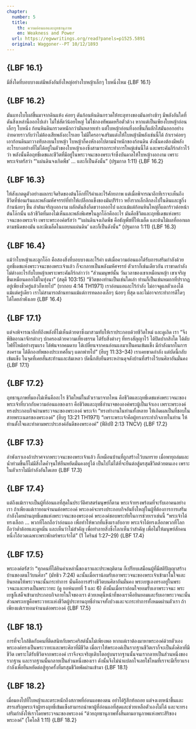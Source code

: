 ```yaml
---
chapter:
  number: 5
  title:
    th: ความอ่อนแอและฤทธานุภาพ
    en: Weakness and Power
  url: https://egwwritings.org/read?panels=p1525.5891
  original: Waggoner--PT 10/12/1893
---
```


## {LBF 16.1}

มีสิ่งใดที่บอบบางแต่มีพลังอันยิ่งใหญ่อย่างใบหญ้าเล็กๆ ใบหนึ่งไหม {LBF 16.1}

## {LBF 16.2}

มันแทงใบโผล่ขึ้นมาจากดินแห้ง ค่อยๆ ดันก้อนหินดินกรวดให้ทะลุทางของมันอย่างช้าๆ มีพลังอันใดที่ดันสิ่งเหล่านี้ออกไปเล่า ไม่ใช่สัตว์น้อยใหญ่ ไม่ใช่กองทัพมดหรือตัวด้วง หากแต่เป็นเพียงใบหญ้าอ่อนเล็กๆ ใบหนึ่ง ก้อนหินดินกรวดหนักกว่ามันหลายเท่า แต่ใบหญ้าอ่อนที่งอกขึ้นก็ผลักไสมันออกอย่างง่ายดายราวกับว่าไม่ต้องเสียพลังอะไรเลย ไม่มีใครอาจเสริมแต่งให้ใบหญ้ามีพลังเช่นนี้ได้ ถ้าเราค่อยๆ เอาก้อนดินมาวางทับลงบนใบหญ้า ใบหญ้าก็คงหักงอไปตามน้ำหนักของก้อนดิน ดังนั้นคงต้องมีพลังอะไรบางอย่างที่ไม่ได้อยู่ในตัวของใบหญ้าเองซึ่งสามารถกระทำการใหญ่เช่นนี้ได้ และพระคัมภีร์กล่าวไว้ว่า พลังนั้นคือฤทธิ์เดชและชีวิตที่มีอยู่ในพระวจนะของพระเจ้าซึ่งบันดาลให้ใบหญ้างอกงาม เพราะพระเจ้าตรัสว่า “‘แผ่นดินจงเกิดพืช’ … และก็เป็นดังนั้น” (ปฐมกาล 1:11) {LBF 16.2}

## {LBF 16.3}

ให้สังเกตดูตัวอย่างผลกระจิดริดของต้นโอ๊กที่ไร้ค่าและไร้ศักยภาพ แต่เมื่อพิจารณาอีกทีเราจะเห็นถึงชีวิตที่ซ่อนเร้นและพลังมหัศจรรย์ที่ทำให้เปลือกแข็งของมันปริร้าว หยั่งรากเล็กลึกลงไปในดินและชูกิ่งก้านน้อยๆ ขึ้น ลำต้นเจริญงอกงาม ผลักดันสิ่งกีดขวางออกไป และแม้แต่ก้อนหินใหญ่ก็แตกร้าวต่อหน้าต้นโอ๊กนั้น แล้วชีวิตที่มองไม่เห็นและพลังพิเศษในลูกโอ๊กคืออะไร มันคือชีวิตและฤทธิ์เดชแห่งพระวจนะของพระเจ้า เพราะพระองค์ตรัสว่า “‘แผ่นดินจงเกิดพืช คือธัญพืชที่ให้เมล็ด และต้นไม้ผลที่ออกผลตามชนิดของมัน และมีเมล็ดในผลบนแผ่นดิน’ และก็เป็นดังนั้น” (ปฐมกาล 1:11) {LBF 16.3}

## {LBF 16.4}

แม้ว่าใบหญ้าและลูกโอ๊ก คือสองสิ่งที่บอบบางและไร้ค่า แต่เมื่อความอ่อนแอได้รับการเสริมกำลังด้วยฤทธิ์เดชแห่งพระวจนะของพระเจ้าแล้ว ก็จะกลายเป็นพลังมหัศจรรย์ ตัวเราก็เช่นเดียวกัน เราขาดกำลัง ไม่ต่างอะไรกับใบหญ้าเพราะพระคัมภีร์กล่าวว่า “ส่วนมนุษย์นั้น วันเวลาของเขาเหมือนหญ้า เขาเจริญขึ้นเหมือนดอกไม้ในทุ่งนา” (สดุดี 103:15) “ชีวิตของท่านเป็นเช่นใดเล่า ท่านก็เป็นเช่นหมอกที่ปรากฏอยู่เพียงชั่วครู่แล้วก็หายไป” (ยากอบ 4:14 TH1971) เราอ่อนแอและไร้กำลัง ไม่อาจดูแลตัวเองได้แม้แต่ครู่เดียว เราไม่สามารถต้านทานแม้แต่การทดลองเล็กๆ น้อยๆ ที่สุด และไม่อาจกระทำการดีใดๆ ได้โดยลำพังเลย {LBF 16.4}

## {LBF 17.1}

แต่จงพิจารณาอีกทีถึงพลังที่ไม่เห็นด้วยตาซึ่งมาสวมทับให้เราประกอบด้วยชีวิตใหม่ และดูเถิด เรา “จึงพิชิตอาณาจักรต่างๆ ปกครองด้วยความเที่ยงธรรม ได้รับสิ่งต่างๆ ที่ทรงสัญญาไว้ ได้ปิดปากสิงโต ได้ดับไฟที่ไหม้อย่างรุนแรง ได้พ้นจากคมดาบ ได้เปลี่ยนจากคนอ่อนแอมาเป็นคนเข้มแข็ง มีกำลังมากในการสงคราม ได้ตีกองทัพของประเทศอื่นๆ แตกพ่ายไป” (ฮีบรู 11:33–34) เราเคยขาดกำลัง แต่บัดนี้กลับเข้มแข็ง ในจุดที่เคยสั่นสะท้านและล้มเหลว บัดนี้กลับยืนตระหง่านดุจดังบ้านที่สร้างไว้บนศิลาอันมั่นคง {LBF 17.1}

## {LBF 17.2}

ฤทธานุภาพที่มองไม่เห็นคืออะไร ชีวิตใหม่ในตัวเรามาจากไหน คือชีวิตและฤทธิ์เดชแห่งพระวจนะของพระเจ้าที่บวกกับความอ่อนแอของเรา คือชีวิตและฤทธิ์อำนาจขององค์พระผู้เป็นเจ้าเอง เพราะพระองค์ทรงประกอบกิจผ่านพระวจนะของพระองค์ พระเจ้า “ทรงทำงานในท่านทั้งหลาย ให้เกิดผลเป็นที่ชอบในสายพระเนตรของพระองค์” (ฮีบรู 13:21 TH1971) “เพราะพระเจ้าคือผู้ทรงกระทำกิจภายในท่าน ให้ท่านตั้งใจและทำตามพระประสงค์อันดีของพระองค์” (ฟีลิปปี 2:13 TNCV) {LBF 17.2}

## {LBF 17.3}

ลำพังเราเองถ้าปราศจากพระวจนะของพระเจ้าแล้ว ก็เหมือนบ้านที่ถูกสร้างไว้บนทราย เมื่อพายุถล่มและน้ำท่วมขึ้นก็ไม่มีสิ่งใดค้ำจุนให้ยืนหยัดมั่นคงอยู่ได้ เป็นไปไม่ได้ที่จะยืนต่อสู้มรสุมชีวิตด้วยตนเอง เพราะในตัวเราไม่มีกำลังอันใดเลย {LBF 17.3}

## {LBF 17.4}

แต่ถึงแม้เราจะเป็นผู้ที่อ่อนแอที่สุดในประวัติศาสตร์มนุษย์ก็ตาม พระเจ้าทรงพร้อมที่จะรับเอาคนอย่างเรา ถ้าเพียงแต่เรายอมจำนนต่อพระองค์ พระองค์จะทรงประกอบกิจอันยิ่งใหญ่ในผู้ที่ต้องการการเสริมกำลังโดยผ่านฤทธิ์เดชแห่งพระวจนะของพระองค์ พระองค์ชอบพระทัยในการช่วยเราเช่นนี้ “พระเจ้าได้ทรงเลือก … พวกที่โลกถือว่าอ่อนแอ เพื่อทำให้พวกที่แข็งแรงอับอาย พระเจ้าได้ทรงเลือกพวกที่โลกถือว่าต่ำต้อยและดูหมิ่น และเห็นว่าไม่สำคัญ เพื่อทำลายสิ่งซึ่งโลกเห็นว่าสำคัญ เพื่อไม่ให้มนุษย์สักคนหนึ่งโอ้อวดเฉพาะพระพักตร์พระเจ้าได้” (1 โครินธ์ 1:27–29) {LBF 17.4}

## {LBF 17.5}

พระองค์ตรัสว่า “ทุกคนที่ได้ยินคำเหล่านี้ของเราและประพฤติตาม ก็เปรียบเสมือนผู้ที่มีสติปัญญาสร้างบ้านของตนไว้บนศิลา” (มัทธิว 7:24) ฉะนั้นเมื่อเราน้อมรับเอาพระวจนะของพระเจ้าเข้ามาในใจและยินยอมให้พระวจนะนั้นกระทำการ นั่นคือการสร้างชีวิตบนศิลาอันมั่นคง พระเยซูเองทรงอยู่ในพระวจนะและทรงเป็นพระวาทะ (ดู ยอห์นบทที่ 1 และ 6) ดังนั้นเมื่อเราถ่อมใจยอมรับเอาพระวจนะ พระเยซูก็เสด็จเข้ามาประกอบกิจภายในใจของเรา ด้วยเหตุนี้หน้าที่ของเราคือยินยอมและรับเอาพระวจนะนั้น ส่วนพระเยซูคือพระวาทะแห่งชีวิตผู้ประทานฤทธิ์อำนาจทั้งปวงและจะกระทำการทั้งหมดผ่านตัวเรา ถ้าเพียงแต่เรายอมจำนนต่อพระองค์ {LBF 17.5}

## {LBF 18.1}

การที่จะใกล้ชิดกับคนที่ติดสนิทกับพระคริสต์นั้นไม่เพียงพอ หากแต่เราต้องมาหาพระองค์ด้วยตัวเอง พระองค์ทรงเป็นพระวาทะและพระศิลาที่มีชีวิต เมื่อเราให้พระองค์เป็นรากฐานชีวิตเราก็จะเป็นดั่งศิลาที่มีชีวิต เพราะได้รับชีวิตจากพระองค์ เราจึงจะเจริญเติบโตอยู่บนรากฐานนั้นจนเรากลายเป็นส่วนหนึ่งของรากฐาน และรากฐานนั้นกลายเป็นส่วนหนึ่งของเรา ดังนั้นจึงไม่น่าแปลกใจเลยใช่ไหมที่เราจะมีเรี่ยวแรงกำลังเพื่อยืนหยัดต่อสู้ทุกครั้งที่มรสุมชีวิตพัดผ่านเข้ามา {LBF 18.1}

## {LBF 18.2}

เมื่อมองไปที่ใบหญ้าและตระหนักถึงสภาพที่อ่อนแอของตน อย่าได้รู้สึกท้อถอย แต่จงเงยหน้าขึ้นและสรรเสริญพระเจ้าผู้ทรงฤทธิ์เข้มแข็งสามารถนำพาผู้ที่อ่อนแอที่สุดและช่วยเหลือตัวเองไม่ได้ และจะทรงเสริมกำลังให้เราโดยพระวจนะของพระองค์ “ด้วยฤทธานุภาพทั้งสิ้นตามอานุภาพแห่งพระสิริของพระองค์” (โคโลสี 1:11) {LBF 18.2}
